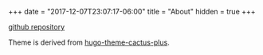 +++
date = "2017-12-07T23:07:17-06:00"
title = "About"
hidden = true
+++

[github repository](https://github.com/liangyy/notebook)

Theme is derived from [hugo-theme-cactus-plus](https://github.com/nodejh/hugo-theme-cactus-plus).
